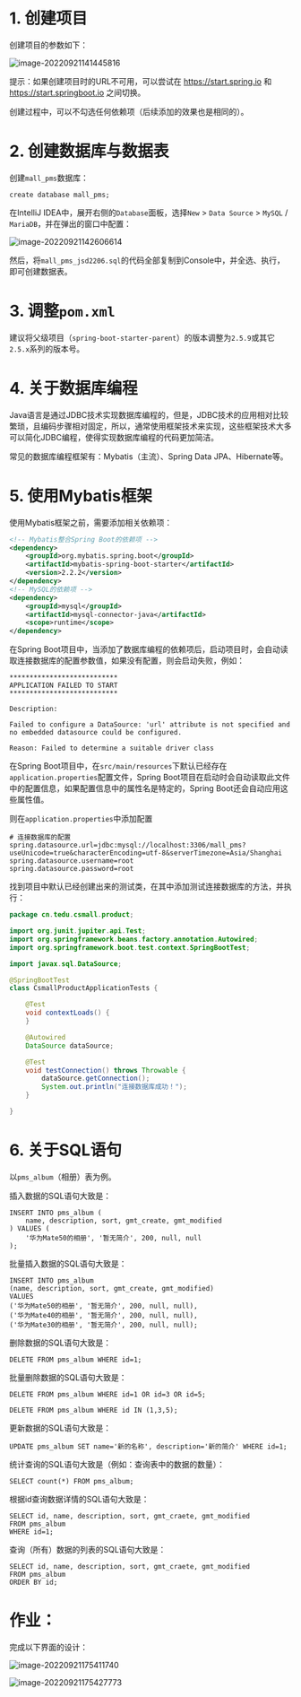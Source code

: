 # 1. 创建项目

创建项目的参数如下：

![image-20220921141445816](images/DAY02/image-20220921141445816.png)

提示：如果创建项目时的URL不可用，可以尝试在 https://start.spring.io 和 https://start.springboot.io 之间切换。

创建过程中，可以不勾选任何依赖项（后续添加的效果也是相同的）。

# 2. 创建数据库与数据表

创建`mall_pms`数据库：

```mysql
create database mall_pms;
```

在IntelliJ IDEA中，展开右侧的`Database`面板，选择`New` > `Data Source` > `MySQL` / `MariaDB`，并在弹出的窗口中配置：

![image-20220921142606614](images/DAY02/image-20220921142606614.png)

然后，将`mall_pms_jsd2206.sql`的代码全部复制到Console中，并全选、执行，即可创建数据表。

# 3. 调整`pom.xml`

建议将父级项目（`spring-boot-starter-parent`）的版本调整为`2.5.9`或其它`2.5.x`系列的版本号。

# 4. 关于数据库编程

Java语言是通过JDBC技术实现数据库编程的，但是，JDBC技术的应用相对比较繁琐，且编码步骤相对固定，所以，通常使用框架技术来实现，这些框架技术大多可以简化JDBC编程，使得实现数据库编程的代码更加简洁。

常见的数据库编程框架有：Mybatis（主流）、Spring Data JPA、Hibernate等。

# 5. 使用Mybatis框架

使用Mybatis框架之前，需要添加相关依赖项：

```xml
<!-- Mybatis整合Spring Boot的依赖项 -->
<dependency>
    <groupId>org.mybatis.spring.boot</groupId>
    <artifactId>mybatis-spring-boot-starter</artifactId>
    <version>2.2.2</version>
</dependency>
<!-- MySQL的依赖项 -->
<dependency>
    <groupId>mysql</groupId>
    <artifactId>mysql-connector-java</artifactId>
    <scope>runtime</scope>
</dependency>
```

在Spring Boot项目中，当添加了数据库编程的依赖项后，启动项目时，会自动读取连接数据库的配置参数值，如果没有配置，则会启动失败，例如：

```
***************************
APPLICATION FAILED TO START
***************************

Description:

Failed to configure a DataSource: 'url' attribute is not specified and no embedded datasource could be configured.

Reason: Failed to determine a suitable driver class
```

在Spring Boot项目中，在`src/main/resources`下默认已经存在`application.properties`配置文件，Spring Boot项目在启动时会自动读取此文件中的配置信息，如果配置信息中的属性名是特定的，Spring Boot还会自动应用这些属性值。

则在`application.properties`中添加配置

```properties
# 连接数据库的配置
spring.datasource.url=jdbc:mysql://localhost:3306/mall_pms?useUnicode=true&characterEncoding=utf-8&serverTimezone=Asia/Shanghai
spring.datasource.username=root
spring.datasource.password=root
```

找到项目中默认已经创建出来的测试类，在其中添加测试连接数据库的方法，并执行：

```java
package cn.tedu.csmall.product;

import org.junit.jupiter.api.Test;
import org.springframework.beans.factory.annotation.Autowired;
import org.springframework.boot.test.context.SpringBootTest;

import javax.sql.DataSource;

@SpringBootTest
class CsmallProductApplicationTests {

    @Test
    void contextLoads() {
    }

    @Autowired
    DataSource dataSource;

    @Test
    void testConnection() throws Throwable {
        dataSource.getConnection();
        System.out.println("连接数据库成功！");
    }

}
```

# 6. 关于SQL语句

以`pms_album`（相册）表为例。

插入数据的SQL语句大致是：

```mysql
INSERT INTO pms_album (
    name, description, sort, gmt_create, gmt_modified
) VALUES (
    '华为Mate50的相册', '暂无简介', 200, null, null
);
```

批量插入数据的SQL语句大致是：

```mysql
INSERT INTO pms_album 
(name, description, sort, gmt_create, gmt_modified) 
VALUES 
('华为Mate50的相册', '暂无简介', 200, null, null),
('华为Mate40的相册', '暂无简介', 200, null, null),
('华为Mate30的相册', '暂无简介', 200, null, null);
```

删除数据的SQL语句大致是：

```mysql
DELETE FROM pms_album WHERE id=1;
```

批量删除数据的SQL语句大致是：

```mysql
DELETE FROM pms_album WHERE id=1 OR id=3 OR id=5;
```

```mysql
DELETE FROM pms_album WHERE id IN (1,3,5);
```

更新数据的SQL语句大致是：

```mysql
UPDATE pms_album SET name='新的名称', description='新的简介' WHERE id=1;
```

统计查询的SQL语句大致是（例如：查询表中的数据的数量）：

```mysql
SELECT count(*) FROM pms_album;
```

根据id查询数据详情的SQL语句大致是：

```mysql
SELECT id, name, description, sort, gmt_craete, gmt_modified 
FROM pms_album 
WHERE id=1;
```

查询（所有）数据的列表的SQL语句大致是：

```mysql
SELECT id, name, description, sort, gmt_craete, gmt_modified
FROM pms_album
ORDER BY id;
```

# 作业：

完成以下界面的设计：

![image-20220921175411740](images/DAY02/image-20220921175411740.png)

![image-20220921175427773](images/DAY02/image-20220921175427773.png)
